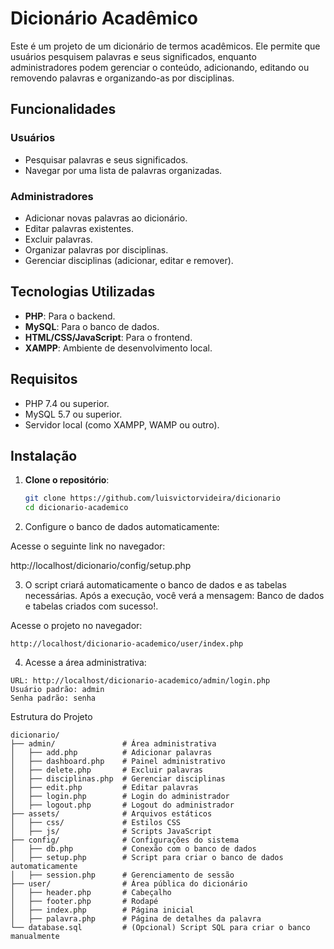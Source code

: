 # Dicionário Acadêmico

Este é um projeto de um dicionário de termos acadêmicos. Ele permite que usuários pesquisem palavras e seus significados, enquanto administradores podem gerenciar o conteúdo, adicionando, editando ou removendo palavras e organizando-as por disciplinas.

## Funcionalidades

### Usuários
- Pesquisar palavras e seus significados.
- Navegar por uma lista de palavras organizadas.

### Administradores
- Adicionar novas palavras ao dicionário.
- Editar palavras existentes.
- Excluir palavras.
- Organizar palavras por disciplinas.
- Gerenciar disciplinas (adicionar, editar e remover).

## Tecnologias Utilizadas
- **PHP**: Para o backend.
- **MySQL**: Para o banco de dados.
- **HTML/CSS/JavaScript**: Para o frontend.
- **XAMPP**: Ambiente de desenvolvimento local.

## Requisitos
- PHP 7.4 ou superior.
- MySQL 5.7 ou superior.
- Servidor local (como XAMPP, WAMP ou outro).

## Instalação

1. **Clone o repositório**:
   ```bash
   git clone https://github.com/luisvictorvideira/dicionario
   cd dicionario-academico

2. Configure o banco de dados automaticamente:

  Acesse o seguinte link no navegador:

  http://localhost/dicionario/config/setup.php

3. O script criará automaticamente o banco de dados e as tabelas necessárias.
Após a execução, você verá a mensagem: Banco de dados e tabelas criados com sucesso!.

Acesse o projeto no navegador:
```
http://localhost/dicionario-academico/user/index.php
```

4. Acesse a área administrativa:
```
URL: http://localhost/dicionario-academico/admin/login.php
Usuário padrão: admin
Senha padrão: senha
```

Estrutura do Projeto
```
dicionario/
├── admin/               # Área administrativa
│   ├── add.php          # Adicionar palavras
│   ├── dashboard.php    # Painel administrativo
│   ├── delete.php       # Excluir palavras
│   ├── disciplinas.php  # Gerenciar disciplinas
│   ├── edit.php         # Editar palavras
│   ├── login.php        # Login do administrador
│   ├── logout.php       # Logout do administrador
├── assets/              # Arquivos estáticos
│   ├── css/             # Estilos CSS
│   ├── js/              # Scripts JavaScript
├── config/              # Configurações do sistema
│   ├── db.php           # Conexão com o banco de dados
│   ├── setup.php        # Script para criar o banco de dados automaticamente
│   ├── session.php      # Gerenciamento de sessão
├── user/                # Área pública do dicionário
│   ├── header.php       # Cabeçalho
│   ├── footer.php       # Rodapé
│   ├── index.php        # Página inicial
│   ├── palavra.php      # Página de detalhes da palavra
└── database.sql         # (Opcional) Script SQL para criar o banco manualmente
```
